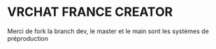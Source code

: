 # VRCHAT FRANCE CREATOR
Merci de fork la branch dev, le master et le main sont les systèmes de préproduction 

